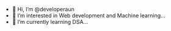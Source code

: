 - 👋 Hi, I’m @developeraun
- 👀 I’m interested in Web development and Machine learning...
- 🌱 I’m currently learning DSA...


<!---
developeraun/developeraun is a ✨ special ✨ repository because its `README.md` (this file) appears on your GitHub profile.
You can click the Preview link to take a look at your changes.
--->
